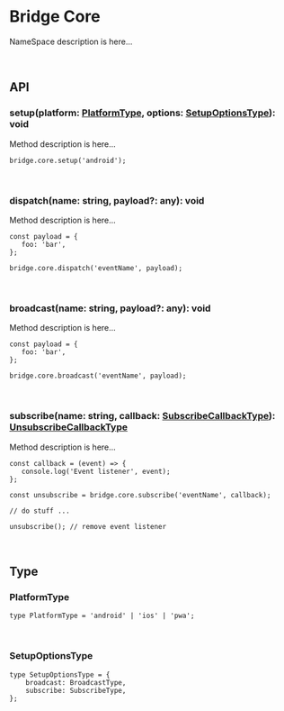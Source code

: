 
# Bridge Core
NameSpace description is here...

<br>

## API

### setup(platform: [PlatformType](#platformtype), options: [SetupOptionsType](#setupoptionstype)): void
Method description is here...
   ~~~
   bridge.core.setup('android');
   ~~~

<br>

### dispatch(name: string, payload?: any): void
Method description is here...
   ~~~
   const payload = {
      foo: 'bar',
   };
   
   bridge.core.dispatch('eventName', payload);
   ~~~

<br>

### broadcast(name: string, payload?: any): void
Method description is here...
   ~~~
   const payload = {
      foo: 'bar',
   };
   
   bridge.core.broadcast('eventName', payload);
   ~~~

<br>

### subscribe(name: string, callback: [SubscribeCallbackType](./event.md#subscribecallbacktype)): [UnsubscribeCallbackType](./event.md#unsubscribecallbacktype)
Method description is here...
   ~~~
   const callback = (event) => {
      console.log('Event listener', event);
   };
   
   const unsubscribe = bridge.core.subscribe('eventName', callback);
   
   // do stuff ...
   
   unsubscribe(); // remove event listener
   ~~~

<br>

## Type

### PlatformType
~~~
type PlatformType = 'android' | 'ios' | 'pwa';
~~~

<br>

### SetupOptionsType
~~~
type SetupOptionsType = {
    broadcast: BroadcastType,
    subscribe: SubscribeType,
};
~~~
